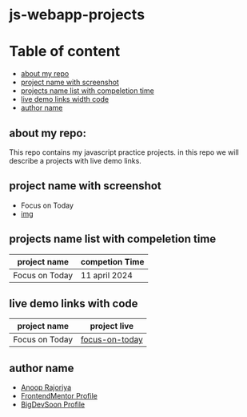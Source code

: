 # js-webapp-projects

# Table of content
- [about my repo](#about-my-repo)
- [project name with screenshot](#project-name-width-screenshot)
- [projects name list with compeletion time](#projects-name-list-with-compeletion-time)
- [live demo links width code](#live-demo-links-width-code)
- [author name](#author-name)

## about my repo:
This repo contains my javascript practice projects. in this repo we will describe a projects with live demo links.

## project name with screenshot
- Focus on Today
- [img](./Focus%20on%20Today%20webapp/assets/Screenshot%202024-04-11%20Focus%20on%20Today%20app.png)

## projects name list with compeletion time
| project name | competion Time |
| ------------ | -------------- |
| Focus on Today | 11 april 2024 |


## live demo links with code
| project name | project live |
| ------------ | -------------- |
| Focus on Today | [focus-on-today]() |

## author name
- [Anoop Rajoriya]()
- [FrontendMentor Profile]()
- [BigDevSoon Profile]()